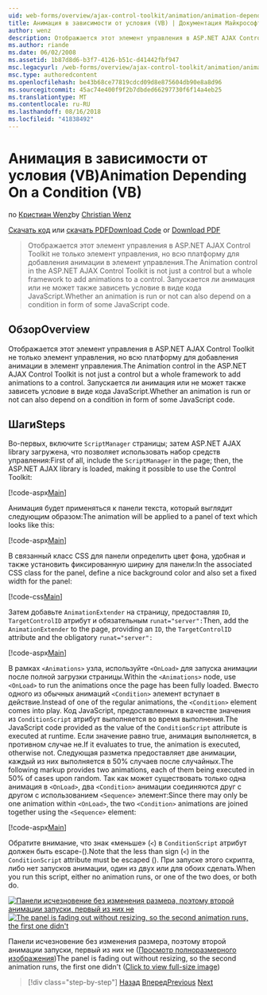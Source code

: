 ```yaml
---
uid: web-forms/overview/ajax-control-toolkit/animation/animation-depending-on-a-condition-vb
title: Анимация в зависимости от условия (VB) | Документация Майкрософт
author: wenz
description: Отображается этот элемент управления в ASP.NET AJAX Control Toolkit не только элемент управления, но всю платформу для добавления анимации в элемент управления. Является ли анимация...
ms.author: riande
ms.date: 06/02/2008
ms.assetid: 1b87d8d6-b3f7-4126-b51c-d41442fbf947
msc.legacyurl: /web-forms/overview/ajax-control-toolkit/animation/animation-depending-on-a-condition-vb
msc.type: authoredcontent
ms.openlocfilehash: be43b68ce77819cdcd09d8e875604db90e8a8d96
ms.sourcegitcommit: 45ac74e400f9f2b7dbded66297730f6f14a4eb25
ms.translationtype: MT
ms.contentlocale: ru-RU
ms.lasthandoff: 08/16/2018
ms.locfileid: "41838492"
---
```

<a name="animation-depending-on-a-condition-vb"></a><span data-ttu-id="54add-104">Анимация в зависимости от условия (VB)</span><span class="sxs-lookup"><span data-stu-id="54add-104">Animation Depending On a Condition (VB)</span></span>
====================
<span data-ttu-id="54add-105">по [Кристиан Wenz](https://github.com/wenz)</span><span class="sxs-lookup"><span data-stu-id="54add-105">by [Christian Wenz](https://github.com/wenz)</span></span>

<span data-ttu-id="54add-106">[Скачать код](http://download.microsoft.com/download/f/9/a/f9a26acd-8df4-4484-8a18-199e4598f411/Animation4.vb.zip) или [скачать PDF](http://download.microsoft.com/download/6/7/1/6718d452-ff89-4d3f-a90e-c74ec2d636a3/animation4VB.pdf)</span><span class="sxs-lookup"><span data-stu-id="54add-106">[Download Code](http://download.microsoft.com/download/f/9/a/f9a26acd-8df4-4484-8a18-199e4598f411/Animation4.vb.zip) or [Download PDF](http://download.microsoft.com/download/6/7/1/6718d452-ff89-4d3f-a90e-c74ec2d636a3/animation4VB.pdf)</span></span>

> <span data-ttu-id="54add-107">Отображается этот элемент управления в ASP.NET AJAX Control Toolkit не только элемент управления, но всю платформу для добавления анимации в элемент управления.</span><span class="sxs-lookup"><span data-stu-id="54add-107">The Animation control in the ASP.NET AJAX Control Toolkit is not just a control but a whole framework to add animations to a control.</span></span> <span data-ttu-id="54add-108">Запускается ли анимация или не может также зависеть условие в виде кода JavaScript.</span><span class="sxs-lookup"><span data-stu-id="54add-108">Whether an animation is run or not can also depend on a condition in form of some JavaScript code.</span></span>


## <a name="overview"></a><span data-ttu-id="54add-109">Обзор</span><span class="sxs-lookup"><span data-stu-id="54add-109">Overview</span></span>

<span data-ttu-id="54add-110">Отображается этот элемент управления в ASP.NET AJAX Control Toolkit не только элемент управления, но всю платформу для добавления анимации в элемент управления.</span><span class="sxs-lookup"><span data-stu-id="54add-110">The Animation control in the ASP.NET AJAX Control Toolkit is not just a control but a whole framework to add animations to a control.</span></span> <span data-ttu-id="54add-111">Запускается ли анимация или не может также зависеть условие в виде кода JavaScript.</span><span class="sxs-lookup"><span data-stu-id="54add-111">Whether an animation is run or not can also depend on a condition in form of some JavaScript code.</span></span>

## <a name="steps"></a><span data-ttu-id="54add-112">Шаги</span><span class="sxs-lookup"><span data-stu-id="54add-112">Steps</span></span>

<span data-ttu-id="54add-113">Во-первых, включите `ScriptManager` страницы; затем ASP.NET AJAX library загружена, что позволяет использовать набор средств управления:</span><span class="sxs-lookup"><span data-stu-id="54add-113">First of all, include the `ScriptManager` in the page; then, the ASP.NET AJAX library is loaded, making it possible to use the Control Toolkit:</span></span>

[!code-aspx[Main](animation-depending-on-a-condition-vb/samples/sample1.aspx)]

<span data-ttu-id="54add-114">Анимация будет применяться к панели текста, который выглядит следующим образом:</span><span class="sxs-lookup"><span data-stu-id="54add-114">The animation will be applied to a panel of text which looks like this:</span></span>

[!code-aspx[Main](animation-depending-on-a-condition-vb/samples/sample2.aspx)]

<span data-ttu-id="54add-115">В связанный класс CSS для панели определить цвет фона, удобная и также установить фиксированную ширину для панели:</span><span class="sxs-lookup"><span data-stu-id="54add-115">In the associated CSS class for the panel, define a nice background color and also set a fixed width for the panel:</span></span>

[!code-css[Main](animation-depending-on-a-condition-vb/samples/sample3.css)]

<span data-ttu-id="54add-116">Затем добавьте `AnimationExtender` на страницу, предоставляя `ID`, `TargetControlID` атрибут и обязательным `runat="server":`</span><span class="sxs-lookup"><span data-stu-id="54add-116">Then, add the `AnimationExtender` to the page, providing an `ID`, the `TargetControlID` attribute and the obligatory `runat="server":`</span></span>

[!code-aspx[Main](animation-depending-on-a-condition-vb/samples/sample4.aspx)]

<span data-ttu-id="54add-117">В рамках `<Animations>` узла, используйте `<OnLoad>` для запуска анимации после полной загрузки страницы.</span><span class="sxs-lookup"><span data-stu-id="54add-117">Within the `<Animations>` node, use `<OnLoad>` to run the animations once the page has been fully loaded.</span></span> <span data-ttu-id="54add-118">Вместо одного из обычных анимаций `<Condition>` элемент вступает в действие.</span><span class="sxs-lookup"><span data-stu-id="54add-118">Instead of one of the regular animations, the `<Condition>` element comes into play.</span></span> <span data-ttu-id="54add-119">Код JavaScript, предоставленных в качестве значения из `ConditionScript` атрибут выполняется во время выполнения.</span><span class="sxs-lookup"><span data-stu-id="54add-119">The JavaScript code provided as the value of the `ConditionScript` attribute is executed at runtime.</span></span> <span data-ttu-id="54add-120">Если значение равно true, анимация выполняется, в противном случае не.</span><span class="sxs-lookup"><span data-stu-id="54add-120">If it evaluates to true, the animation is executed, otherwise not.</span></span> <span data-ttu-id="54add-121">Следующая разметка предоставляет две анимации, каждый из них выполняется в 50% случаев после случайных.</span><span class="sxs-lookup"><span data-stu-id="54add-121">The following markup provides two animations, each of them being executed in 50% of cases upon random.</span></span> <span data-ttu-id="54add-122">Так как может существовать только одна анимация в `<OnLoad>`, два `<Condition>` анимации соединяются друг с другом с использованием `<Sequence>` элемент:</span><span class="sxs-lookup"><span data-stu-id="54add-122">Since there may only be one animation within `<OnLoad>`, the two `<Condition>` animations are joined together using the `<Sequence>` element:</span></span>

[!code-aspx[Main](animation-depending-on-a-condition-vb/samples/sample5.aspx)]

<span data-ttu-id="54add-123">Обратите внимание, что знак «меньше» (`<`) в `ConditionScript` атрибут должен быть escape-().</span><span class="sxs-lookup"><span data-stu-id="54add-123">Note that the less than sign (`<`) in the `ConditionScript` attribute must be escaped ().</span></span> <span data-ttu-id="54add-124">При запуске этого скрипта, либо нет запусков анимации, один из двух или для обоих сделать.</span><span class="sxs-lookup"><span data-stu-id="54add-124">When you run this script, either no animation runs, or one of the two does, or both do.</span></span>


<span data-ttu-id="54add-125">[![Панели исчезновение без изменения размера, поэтому второй анимации запуски, первый из них не](animation-depending-on-a-condition-vb/_static/image2.png)](animation-depending-on-a-condition-vb/_static/image1.png)</span><span class="sxs-lookup"><span data-stu-id="54add-125">[![The panel is fading out without resizing, so the second animation runs, the first one didn't](animation-depending-on-a-condition-vb/_static/image2.png)](animation-depending-on-a-condition-vb/_static/image1.png)</span></span>

<span data-ttu-id="54add-126">Панели исчезновение без изменения размера, поэтому второй анимации запуски, первый из них не ([Просмотр полноразмерного изображения](animation-depending-on-a-condition-vb/_static/image3.png))</span><span class="sxs-lookup"><span data-stu-id="54add-126">The panel is fading out without resizing, so the second animation runs, the first one didn't ([Click to view full-size image](animation-depending-on-a-condition-vb/_static/image3.png))</span></span>

> [!div class="step-by-step"]
> <span data-ttu-id="54add-127">[Назад](executing-several-animations-after-each-other-vb.md)
> [Вперед](picking-one-animation-out-of-a-list-vb.md)</span><span class="sxs-lookup"><span data-stu-id="54add-127">[Previous](executing-several-animations-after-each-other-vb.md)
[Next](picking-one-animation-out-of-a-list-vb.md)</span></span>
